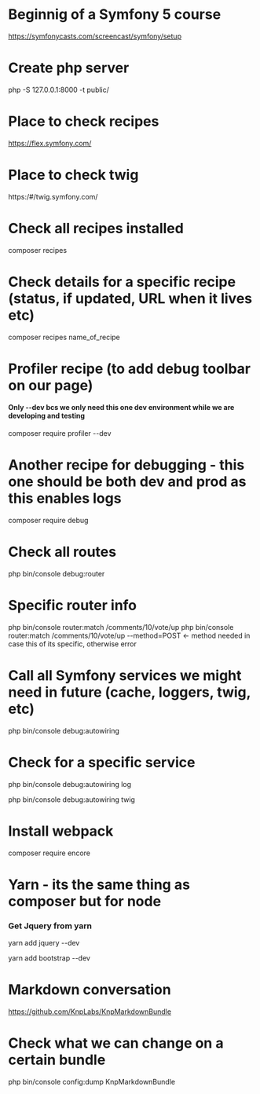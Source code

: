 # Beginnig of a Symfony 5 course

https://symfonycasts.com/screencast/symfony/setup

# Create php server

php -S 127.0.0.1:8000 -t public/

# Place to check recipes

https://flex.symfony.com/

# Place to check twig

https:/#/twig.symfony.com/

# Check all recipes installed

composer recipes

# Check details for a specific recipe (status, if updated, URL when it lives etc)

composer recipes name_of_recipe

# Profiler recipe (to add debug toolbar on our page)

#### Only --dev bcs we only need this one dev environment while we are developing and testing

composer require profiler --dev

# Another recipe for debugging - this one should be both dev and prod as this enables logs

composer require debug

# Check all routes

php bin/console debug:router

# Specific router info

php bin/console router:match /comments/10/vote/up php bin/console router:match /comments/10/vote/up --method=POST <- method needed in case this of its specific, otherwise error

# Call all Symfony services we might need in future (cache, loggers, twig, etc)

php bin/console debug:autowiring

# Check for a specific service

php bin/console debug:autowiring log

php bin/console debug:autowiring twig

# Install webpack

composer require encore

# Yarn - its the same thing as composer but for node

### Get Jquery from yarn

yarn add jquery --dev

yarn add bootstrap --dev

# Markdown conversation

https://github.com/KnpLabs/KnpMarkdownBundle

# Check what we can change on a certain bundle

php bin/console config:dump KnpMarkdownBundle
